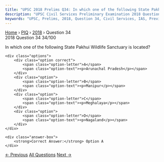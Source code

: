 ```yaml
---
title: "UPSC 2018 Prelims Q34: In which one of the following State Pakhui Wildlife Sanctuar..."
description: "UPSC Civil Services Preliminary Examination 2018 Question 34 with options and answer"
keywords: "UPSC, Prelims, 2018, Question 34, Civil Services, IAS, Previous Year Questions"
---
```


<nav class="breadcrumb">
    <a href="../../">Home</a>
    <span>›</span>
    <a href="../">PIQ</a>
    <span>›</span>
    <a href="./">2018</a>
    <span>›</span>
    <span>Question 34</span>
</nav>

<div class="question-header">
    <div class="question-meta">
        <span class="year-badge">2018</span>
        <span class="question-number">Question 34</span>
        <span class="progress">34/100</span>
    </div>
    <div class="progress-bar">
        <div class="progress-fill" style="width: 34.0%"></div>
    </div>
</div>

<div class="question-content">
    <div class="question-text">
        <p>In which one of the following State Pakhui Wildlife Sanctuary is located?</p>
    </div>
    
    <div class="options">
        <div class="option correct">
            <span class="option-letter">A</span>
            <span class="option-text"><p>Arunachal Pradesh</p></span>
        </div>
        <div class="option">
            <span class="option-letter">B</span>
            <span class="option-text"><p>Manipur</p></span>
        </div>
        <div class="option">
            <span class="option-letter">C</span>
            <span class="option-text"><p>Meghalaya</p></span>
        </div>
        <div class="option">
            <span class="option-letter">D</span>
            <span class="option-text"><p>Nagaland</p></span>
        </div>
    </div>

    <div class="answer-box">
        <strong>Correct Answer:</strong> Option A
    </div>
</div>

<div class="question-nav">
    <a href="../q033-consider-the-following-1-areca-nut-2-barley-3-coff/" class="nav-btn prev">← Previous</a>
    <a href="../" class="nav-btn center">All Questions</a>
    <a href="../q035-with-reference-to-indias-satellite-launch-vehicles/" class="nav-btn next">Next →</a>
</div>
